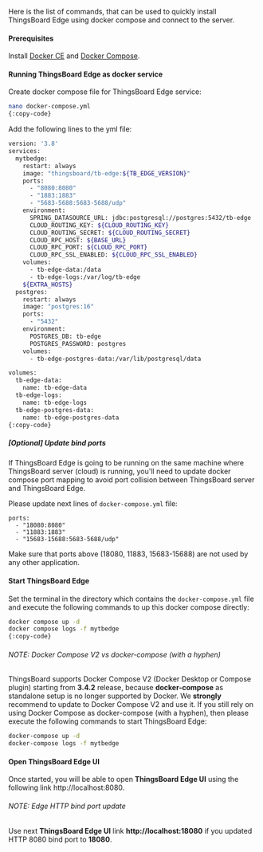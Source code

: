 Here is the list of commands, that can be used to quickly install ThingsBoard Edge using docker compose and connect to the server.

#### Prerequisites

Install <a href="https://docs.docker.com/engine/install/" target="_blank"> Docker CE</a> and <a href="https://docs.docker.com/compose/install/" target="_blank"> Docker Compose</a>.

#### Running ThingsBoard Edge as docker service

Create docker compose file for ThingsBoard Edge service:

```bash
nano docker-compose.yml
{:copy-code}
```

Add the following lines to the yml file:

```bash
version: '3.8'
services:
  mytbedge:
    restart: always
    image: "thingsboard/tb-edge:${TB_EDGE_VERSION}"
    ports:
      - "8080:8080"
      - "1883:1883"
      - "5683-5688:5683-5688/udp"
    environment:
      SPRING_DATASOURCE_URL: jdbc:postgresql://postgres:5432/tb-edge
      CLOUD_ROUTING_KEY: ${CLOUD_ROUTING_KEY}
      CLOUD_ROUTING_SECRET: ${CLOUD_ROUTING_SECRET}
      CLOUD_RPC_HOST: ${BASE_URL}
      CLOUD_RPC_PORT: ${CLOUD_RPC_PORT}
      CLOUD_RPC_SSL_ENABLED: ${CLOUD_RPC_SSL_ENABLED}
    volumes:
      - tb-edge-data:/data
      - tb-edge-logs:/var/log/tb-edge
    ${EXTRA_HOSTS}
  postgres:
    restart: always
    image: "postgres:16"
    ports:
      - "5432"
    environment:
      POSTGRES_DB: tb-edge
      POSTGRES_PASSWORD: postgres
    volumes:
      - tb-edge-postgres-data:/var/lib/postgresql/data

volumes:
  tb-edge-data:
    name: tb-edge-data
  tb-edge-logs:
    name: tb-edge-logs
  tb-edge-postgres-data:
    name: tb-edge-postgres-data
{:copy-code}
```

##### [Optional] Update bind ports 
If ThingsBoard Edge is going to be running on the same machine where ThingsBoard server (cloud) is running, you'll need to update docker compose port mapping to avoid port collision between ThingsBoard server and ThingsBoard Edge.

Please update next lines of `docker-compose.yml` file:

```text
ports:
  - "18080:8080"
  - "11883:1883"
  - "15683-15688:5683-5688/udp"
```
Make sure that ports above (18080, 11883, 15683-15688) are not used by any other application.

#### Start ThingsBoard Edge
Set the terminal in the directory which contains the `docker-compose.yml` file and execute the following commands to up this docker compose directly:

```bash
docker compose up -d
docker compose logs -f mytbedge
{:copy-code}
```

###### NOTE: Docker Compose V2 vs docker-compose (with a hyphen)

ThingsBoard supports Docker Compose V2 (Docker Desktop or Compose plugin) starting from **3.4.2** release, because **docker-compose** as standalone setup is no longer supported by Docker.
We **strongly** recommend to update to Docker Compose V2 and use it.
If you still rely on using Docker Compose as docker-compose (with a hyphen), then please execute the following commands to start ThingsBoard Edge:

```bash
docker-compose up -d
docker-compose logs -f mytbedge
```

#### Open ThingsBoard Edge UI

Once started, you will be able to open **ThingsBoard Edge UI** using the following link http://localhost:8080.

###### NOTE: Edge HTTP bind port update 

Use next **ThingsBoard Edge UI** link **http://localhost:18080** if you updated HTTP 8080 bind port to **18080**.

